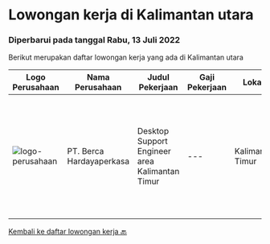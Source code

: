 
  # Lowongan kerja di Kalimantan utara

  ### Diperbarui pada tanggal Rabu, 13 Juli 2022

  Berikut merupakan daftar lowongan kerja yang ada di Kalimantan utara

  |Logo Perusahaan | Nama Perusahaan | Judul Pekerjaan | Gaji Pekerjaan | Lokasi | Deskripsi | Tanggal diunggah | Pranala |
  | -------------- | --------------- | --------------- | --------- | --------- | -------------- | ------- | ----------- |
  |![logo-perusahaan](https://image-service-cdn.seek.com.au/6a76252207cfed561e664c874d4631f4aefd8409/ee4dce1061f3f616224767ad58cb2fc751b8d2dc)|PT. Berca Hardayaperkasa|Desktop Support Engineer area Kalimantan Timur|---|Kalimantan Timur|Responsibilities : Analyzing, diagnosing, and installation to several areas including desktop hardware, operating systems, application software and...|Senin, 11 Juli 2022|https://www.jobstreet.co.id/id/job/desktop-support-engineer-area-kalimantan-timur-3951681?token=0~b3ed3a08-7ad1-4a4f-8f9f-f4f7fcae10d8&sectionRank=1&jobId=jobstreet-id-job-3951681|


  [Kembali ke daftar lowongan kerja 🔙](../README.md#daftar-lowongan-kerja)
  